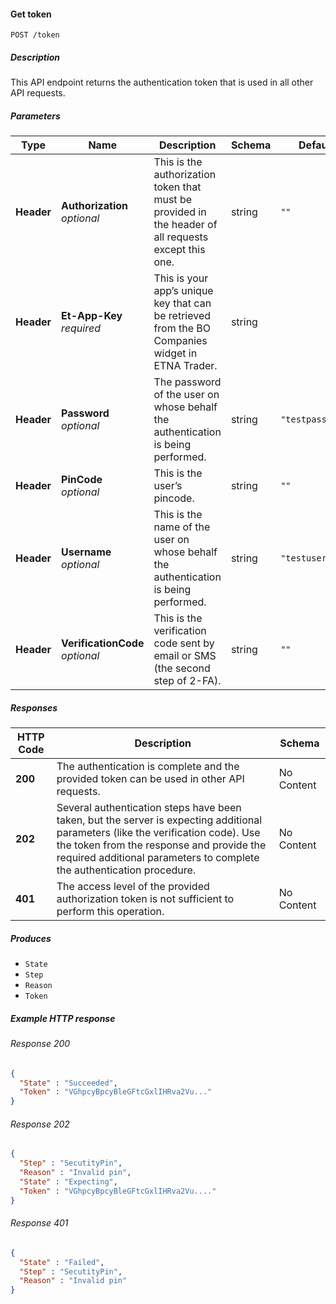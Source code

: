 
<a name="get_token"></a>
#### Get token
```
POST /token
```


##### Description
This API endpoint returns the authentication token that is used in all other API requests.


##### Parameters

|Type|Name|Description|Schema|Default|
|---|---|---|---|---|
|**Header**|**Authorization**  <br>*optional*|This is the authorization token that must be provided in the header of all requests except this one.|string|`""`|
|**Header**|**Et-App-Key**  <br>*required*|This is your app’s unique key that can be retrieved from the BO Companies widget in ETNA Trader.|string||
|**Header**|**Password**  <br>*optional*|The password of the user on whose behalf the authentication is being performed.|string|`"testpassword"`|
|**Header**|**PinCode**  <br>*optional*|This is the user’s pincode.|string|`""`|
|**Header**|**Username**  <br>*optional*|This is the name of the user on whose behalf the authentication is being performed.|string|`"testusername"`|
|**Header**|**VerificationCode**  <br>*optional*|This is the verification code sent by email or SMS (the second step of 2-FA).|string|`""`|


##### Responses

|HTTP Code|Description|Schema|
|---|---|---|
|**200**|The authentication is complete and the provided token can be used in other API requests.|No Content|
|**202**|Several authentication steps have been taken, but the server is expecting additional parameters (like the verification code). Use the token from the response and provide the required additional parameters to complete the authentication procedure.|No Content|
|**401**|The access level of the provided authorization token is not sufficient to perform this operation.|No Content|


##### Produces

* `State`
* `Step`
* `Reason`
* `Token`


##### Example HTTP response

###### Response 200
```json
{
  "State" : "Succeeded",
  "Token" : "VGhpcyBpcyBleGFtcGxlIHRva2Vu..."
}
```


###### Response 202
```json
{
  "Step" : "SecutityPin",
  "Reason" : "Invalid pin",
  "State" : "Expecting",
  "Token" : "VGhpcyBpcyBleGFtcGxlIHRva2Vu...."
}
```


###### Response 401
```json
{
  "State" : "Failed",
  "Step" : "SecutityPin",
  "Reason" : "Invalid pin"
}
```



